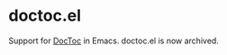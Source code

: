 # doctoc.el

Support for [DocToc](https://github.com/thlorenz/doctoc) in Emacs. doctoc.el is now archived.
